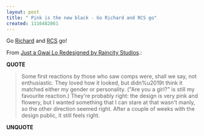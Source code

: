```yaml
---
layout: post
title: " Pink is the new black - Go Richard and RCS go"
created: 1116482061
---
```

Go <a href="http://www.justagwailo.com/">Richard</a> and <a href="http://www.raincitystudios.com/">RCS</a> go!

<p>From <a href="http://www.justagwailo.com/filter/2005/05/18/redesign">Just a Gwai Lo Redesigned by Raincity Studios</a>.:</p>
<p><b>QUOTE</b></p><blockquote>Some first reactions by those who saw comps were, shall we say, not enthusiastic. They loved how it looked, but didn%u2019t think it matched either my gender or personality. ("Are you a girl?" is still my favourite reaction.) They're probably right: the design is very pink and flowery, but I wanted something that I can stare at that wasn't manly, so the other direction seemed right. After a couple of weeks with the design public, it still feels right.</blockquote><p><b>UNQUOTE</b></p>



